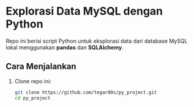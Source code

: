 # Explorasi Data MySQL dengan Python

Repo ini berisi script Python untuk eksplorasi data dari database MySQL lokal menggunakan **pandas** dan **SQLAlchemy**.

## Cara Menjalankan
1. Clone repo ini:
   ```bash
   git clone https://github.com/tegar00s/py_project.git
   cd py_project
